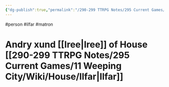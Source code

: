 ```yaml
---
{"dg-publish":true,"permalink":"/290-299 TTRPG Notes/295 Current Games/11 Weeping City/Wiki/Person/Andry/"}
---
```



#person #ilfar #matron 

# Andry xund [[Iree\|Iree]] of House [[290-299 TTRPG Notes/295 Current Games/11 Weeping City/Wiki/House/Ilfar\|Ilfar]]
